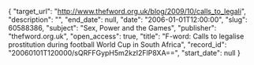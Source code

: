 {
  "target_url": "http://www.thefword.org.uk/blog/2009/10/calls_to_legali", 
  "description": "", 
  "end_date": null, 
  "date": "2006-01-01T12:00:00", 
  "slug": 60588386, 
  "subject": "Sex, Power and the Games", 
  "publisher": "thefword.org.uk", 
  "open_access": true, 
  "title": "F-word: Calls to legalise prostitution during football World Cup in South Africa", 
  "record_id": "20060101T120000/sQRFFGypH5m2kzI2FlP8XA==", 
  "start_date": null
}

